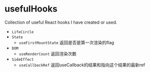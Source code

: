 # usefulHooks
Collection of useful React hooks I have created or used.

- `LifeCircle`
- `State`
    - `useFirstMountState` 返回是否是第一次渲染的flag
- `DOM`
    - `useRenderCount` 返回渲染次数
- `SideEffect`
    - `useCallbackRef` 返回useCallback的结果和指向这个结果的最新ref
